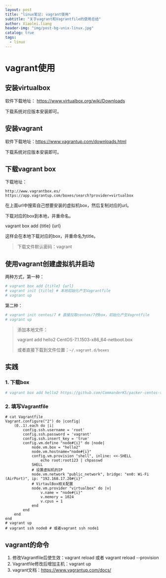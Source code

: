 ```yaml
---
layout: post
title: "linux笔记: vagrant使用"
subtitle: "关于vagrant和Vagrantfile的使用总结"
author: Xiaolei.liang
header-img: "img/post-bg-unix-linux.jpg"
catalog: true
tags:
  - linux
---
```

# vagrant使用

## 安装virtualbox

软件下载地址： https://www.virtualbox.org/wiki/Downloads 

下载系统对应版本安装即可。

## 安装vagrant

软件下载地址：https://www.vagrantup.com/downloads.html

下载系统对应版本安装即可。

## 下载vagrant box

下载地址：

```
http://www.vagrantbox.es/
https://app.vagrantup.com/boxes/search?provider=virtualbox
```

在上面url中搜索自己想要安装的虚拟机box，然后复制对应的url。

下载对应的box到本地，并重命名。

vagrant box add {title} {url}

这样会在本地下载对应的box，并重命名为title。

> 下载文件默认密码：vagrant

## 使用vagrant创建虚拟机并启动

两种方式，第一种：

```bash
# vagrant box add {title} {url}
# vagrant init {title} # 本地初始化产生Vagrantfile
# vagrant up
```

第二种：

```bash
# vagrant init centos/7 # 直接拉取centos/7的box，初始化产生Vagrntfile
# vagrant up
```

> 添加本地文件：
>
> vagrant add hello2 CentOS-7.1.1503-x86_64-netboot.box
>
> 或者直接下载到文件位置：``~/.vagrant.d/boxes``

## 实践

### 1. 下载box

```bash
# vagrant box add hello2 https://github.com/CommanderK5/packer-centos-template/releases/download/0.7.2/vagrant-centos-7.2.box
```

### 2. 填写Vagrantfile

```Vagrantfile
# cat Vagrantfile
Vagrant.configure("2") do |config|
    (0..1).each do |i|
        config.ssh.username = 'root'
        config.ssh.password = 'vagrant'
        config.ssh.insert_key = 'true'
        config.vm.define "node#{i}" do |node|
            node.vm.box = "hello2"
            node.vm.hostname="node#{i}"
            config.vm.provision "shell", inline: <<-SHELL
                echo root:root123 | chpasswd 
            SHELL
            # 设置虚拟机的IP
            node.vm.network "public_network", bridge: "en0: Wi-Fi (AirPort)", ip: "192.168.17.20#{i}"
            # VirtaulBox相关配置
            node.vm.provider "virtualbox" do |v|
                v.name = "node#{i}"
                v.memory = 1024
                v.cpus = 1
            end
        end
    end
end
# vagrant up
# vagrant ssh node0 # 或者vagrant ssh node1
```

## vagrant的命令

1. 修改Vagrantfile后使生效：vagrant reload 或者 vagrant reload --provision
2. Vagrantfile修改后增加主机：vagrant up
3. vagrant文档：https://www.vagrantup.com/docs/


